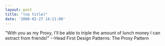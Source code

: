 ```yaml
---
layout: post
title: "(no title)"
date: '2008-02-27 14:11:00'
---
```


"With you as my Proxy, I'll be able to triple the amount of lunch money I can extract from friends!" --Head First Design Patterns: The Proxy Pattern